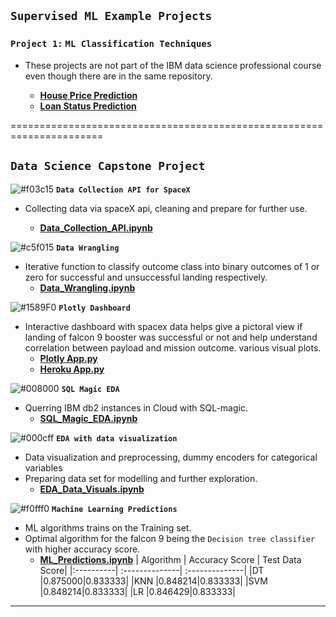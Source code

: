 ## `Supervised ML Example Projects`

### `Project 1:` **`ML Classification Techniques `**

- These projects are not part of the IBM data science professional course even though there are in the same repository.

  - [**House Price Prediction**](https://github.com/kuta-ndze/DScExampleProjects/blob/main/House%20Price%20Prediction.ipynb)
  - [**Loan Status Prediction**](https://github.com/kuta-ndze/DScExampleProjects/blob/main/Machine_Learning_With_Python.ipynb)

======================================================================

## `Data Science Capstone Project`

![#f03c15](https://via.placeholder.com/15/f03c15/000000?text=+) **`Data Collection API for SpaceX`**

- Collecting data via spaceX api, cleaning and prepare for further use.

  - [**Data_Collection_API.ipynb**](https://github.com/kuta-ndze/DScExampleProjects/blob/main/Data_Collection_API.ipynb)

![#c5f015](https://via.placeholder.com/15/c5f015/000000?text=+) **`Data Wrangling`**

- Iterative function to classify outcome class into binary outcomes of 1 or zero for successful and unsuccessful landing respectively.
  - [**Data_Wrangling.ipynb**](https://github.com/kuta-ndze/DScExampleProjects/blob/main/Data_Wrangling_EDA.ipynb)

![#1589F0](https://via.placeholder.com/15/1589F0/000000?text=+) **`Plotly Dashboard`**

- Interactive dashboard with spacex data helps give a pictoral view if landing of falcon 9 booster was successful or not and help understand correlation between payload and mission outcome. various visual plots.
  - [**Plotly App.py**](https://github.com/kuta-ndze/IBM_Data_Science_Capstone_Project/blob/main/app.py)
  - [**Heroku App.py**](https://spacex-dash-app.herokuapp.com/)

![#008000](https://via.placeholder.com/15/008000/000000?text=+) **`SQL Magic EDA`**

- Querring IBM db2 instances in Cloud with SQL-magic.
  - [**SQL_Magic_EDA.ipynb**](https://github.com/kuta-ndze/IBM_Data_Science_Capstone_Project/blob/main/SQL_Magic_EDA.ipynb)

![#000cff](https://via.placeholder.com/15/000cff/000000?text=+) **`EDA with data visualization`**

- Data visualization and preprocessing, dummy encoders for categorical variables
- Preparing data set for modelling and further exploration.
  - [**EDA_Data_Visuals.ipynb**](https://github.com/kuta-ndze/IBM_Data_Science_Capstone_Project/blob/main/EDA_With_Data_Visualization.ipynb)

![#f0fff0](https://via.placeholder.com/15/f0fff0/000000?text=+) **`Machine Learning Predictions`**

- ML algorithms trains on the Training set.
- Optimal algorithm for the falcon 9 being the `Decision tree classifier` with higher accuracy score.
  - [**ML_Predictions.ipynb**](https://github.com/kuta-ndze/IBM_Data_Science_Capstone_Project/blob/main/Machine_Learning_Predictions.ipynb)
    | Algorithm | Accuracy Score | Test Data Score|
    |:----------| :--------------| :--------------|
    |DT |0.875000|0.833333|
    |KNN |0.848214|0.833333|
    |SVM |0.848214|0.833333|
    |LR |0.846429|0.833333|

---
